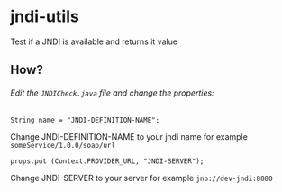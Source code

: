 jndi-utils
==========

Test if a JNDI is available and returns it value

## How?
###### Edit the `JNDICheck.java` file and change the properties:
`String name = "JNDI-DEFINITION-NAME";` 

Change JNDI-DEFINITION-NAME to  your jndi name for example `someService/1.0.0/soap/url`

`props.put (Context.PROVIDER_URL, "JNDI-SERVER");`

Change JNDI-SERVER to your server for example `jnp://dev-jndi:8080`

